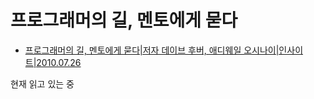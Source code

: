 # 프로그래머의 길, 멘토에게 묻다


- [프로그래머의 길, 멘토에게 묻다|저자 데이브 후버, 애디웨일 오시나이|인사이트|2010.07.26](http://book.naver.com/bookdb/book_detail.nhn?bid=6332442)

현재 읽고 있는 중
